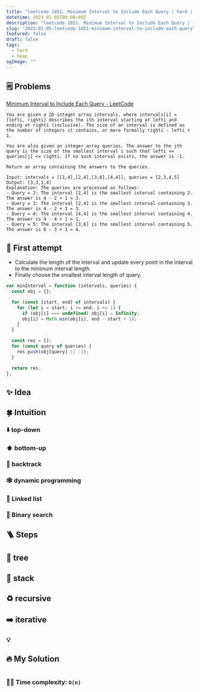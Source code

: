 ```yaml
---
title: "leetcode 1851. Minimum Interval to Include Each Query | hard | heap"
datetime: 2023-01-05T00:00:00Z
description: "leetcode 1851. Minimum Interval to Include Each Query | javascript  | hard | heap"
slug: "2023-01-05-leetcode-1851-minimum-interval-to-include-each-query"
featured: false
draft: false
tags:
  - hard
  - heap
ogImage: ""
---
```


## 🗒️ Problems

[Minimum Interval to Include Each Query - LeetCode](https://leetcode.com/problems/minimum-interval-to-include-each-query/)

```
You are given a 2D integer array intervals, where intervals[i] = [lefti, righti] describes the ith interval starting at lefti and ending at righti (inclusive). The size of an interval is defined as the number of integers it contains, or more formally righti - lefti + 1.

You are also given an integer array queries. The answer to the jth query is the size of the smallest interval i such that lefti <= queries[j] <= righti. If no such interval exists, the answer is -1.

Return an array containing the answers to the queries.
```

```
Input: intervals = [[1,4],[2,4],[3,6],[4,4]], queries = [2,3,4,5]
Output: [3,3,1,4]
Explanation: The queries are processed as follows:
- Query = 2: The interval [2,4] is the smallest interval containing 2. The answer is 4 - 2 + 1 = 3.
- Query = 3: The interval [2,4] is the smallest interval containing 3. The answer is 4 - 2 + 1 = 3.
- Query = 4: The interval [4,4] is the smallest interval containing 4. The answer is 4 - 4 + 1 = 1.
- Query = 5: The interval [3,6] is the smallest interval containing 5. The answer is 6 - 3 + 1 = 4.
```

## 🤔 First attempt

- Calculate the length of the interval and update every point in the interval to the minimum interval length.
- Finally choose the smallest interval length of query.

```javascript
var minInterval = function (intervals, queries) {
  const obj = {};

  for (const [start, end] of intervals) {
    for (let i = start; i <= end; i += 1) {
      if (obj[i] === undefined) obj[i] = Infinity;
      obj[i] = Math.min(obj[i], end - start + 1);
    }
  }

  const res = [];
  for (const query of queries) {
    res.push(obj[query] || -1);
  }

  return res;
};
```

## ✨ Idea

## 🍀 Intuition

### ⬇️ top-down

### ⬆️ bottom-up

### 🔀 backtrack

### 🕸️ dynamic programming

### 🔗 Linked list

### 📏 Binary search

## 🪜 Steps

## 🌲 tree

## 🥞 stack

## ♻️ recursive

## ➡️ iterative

### 💡

## 🔥 My Solution

```javascript

```

### 🙆‍♂️ Time complexity: `O(n)`
